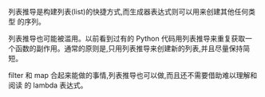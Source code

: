 列表推导是构建列表(list)的快捷方式,而生成器表达式则可以用来创建其他任何类型
的序列。

列表推导也可能被滥用。以前看到过有的 Python 代码用列表推导来重复获取一
个函数的副作用。通常的原则是,只用列表推导来创建新的列表,并且尽量保持简短。

filter 和 map 合起来能做的事情,列表推导也可以做,而且还不需要借助难以理解和阅读
的 lambda 表达式。
